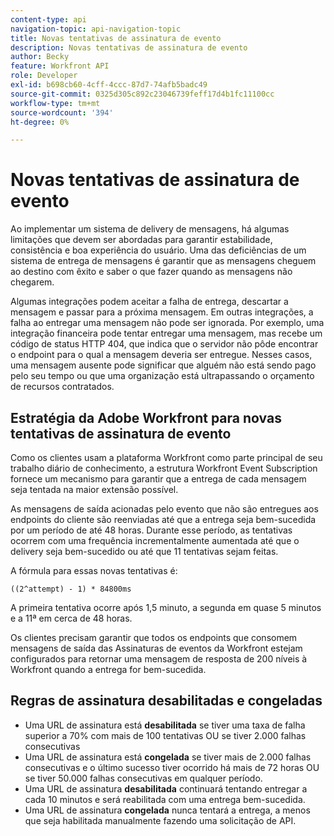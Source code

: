 ```yaml
---
content-type: api
navigation-topic: api-navigation-topic
title: Novas tentativas de assinatura de evento
description: Novas tentativas de assinatura de evento
author: Becky
feature: Workfront API
role: Developer
exl-id: b698cb60-4cff-4ccc-87d7-74afb5badc49
source-git-commit: 0325d305c892c23046739feff17d4b1fc11100cc
workflow-type: tm+mt
source-wordcount: '394'
ht-degree: 0%

---
```


# Novas tentativas de assinatura de evento

Ao implementar um sistema de delivery de mensagens, há algumas limitações que devem ser abordadas para garantir estabilidade, consistência e boa experiência do usuário. Uma das deficiências de um sistema de entrega de mensagens é garantir que as mensagens cheguem ao destino com êxito e saber o que fazer quando as mensagens não chegarem.

Algumas integrações podem aceitar a falha de entrega, descartar a mensagem e passar para a próxima mensagem.  Em outras integrações, a falha ao entregar uma mensagem não pode ser ignorada. Por exemplo, uma integração financeira pode tentar entregar uma mensagem, mas recebe um código de status HTTP 404, que indica que o servidor não pôde encontrar o endpoint para o qual a mensagem deveria ser entregue. Nesses casos, uma mensagem ausente pode significar que alguém não está sendo pago pelo seu tempo ou que uma organização está ultrapassando o orçamento de recursos contratados.

## Estratégia da Adobe Workfront para novas tentativas de assinatura de evento

Como os clientes usam a plataforma Workfront como parte principal de seu trabalho diário de conhecimento, a estrutura Workfront Event Subscription fornece um mecanismo para garantir que a entrega de cada mensagem seja tentada na maior extensão possível.

As mensagens de saída acionadas pelo evento que não são entregues aos endpoints do cliente são reenviadas até que a entrega seja bem-sucedida por um período de até 48 horas. Durante esse período, as tentativas ocorrem com uma frequência incrementalmente aumentada até que o delivery seja bem-sucedido ou até que 11 tentativas sejam feitas.

A fórmula para essas novas tentativas é:

`((2^attempt) - 1) * 84800ms`

A primeira tentativa ocorre após 1,5 minuto, a segunda em quase 5 minutos e a 11ª em cerca de 48 horas.

Os clientes precisam garantir que todos os endpoints que consomem mensagens de saída das Assinaturas de eventos da Workfront estejam configurados para retornar uma mensagem de resposta de 200 níveis à Workfront quando a entrega for bem-sucedida.

## Regras de assinatura desabilitadas e congeladas

* Uma URL de assinatura está **desabilitada** se tiver uma taxa de falha superior a 70% com mais de 100 tentativas OU se tiver 2.000 falhas consecutivas
* Uma URL de assinatura está **congelada** se tiver mais de 2.000 falhas consecutivas e o último sucesso tiver ocorrido há mais de 72 horas OU se tiver 50.000 falhas consecutivas em qualquer período.
* Uma URL de assinatura **desabilitada** continuará tentando entregar a cada 10 minutos e será reabilitada com uma entrega bem-sucedida.
* Uma URL de assinatura **congelada** nunca tentará a entrega, a menos que seja habilitada manualmente fazendo uma solicitação de API.



<!--

## Handling Failed Event-Triggered Outbound Messages

The following flowchart shows the strategy for reattempting message deliveries with Workfront Event Subscriptions:

![](assets/event-subscription-circuit-breaker-retries-350x234.png)

The following explanations correspond with the steps depicted in the flowchart:

1. Message fails to be delivered. 
1. Message delivery failure information is logged.

   All failed attempts to deliver a message are logged so that debugging may be performed to determine the root cause of a given failure or series of failures. 

1. URL failures incremented. 
1. Message attempt count is incremented. 
1. Calculate the delay until this message's delivery will be attempted again. 
1. Message is placed onto the message retry queue.

   As shown in the preceding flowchart, the message queue used for processing message delivery retries is a separate queue from the one that processes the initial delivery attempt for each message. This allows the near real-time flow of messages to continue unimpeded by the failure of any subset of messages. 

1. URL circuit status is evaluated. One of the following occurs:

   * If the circuit is open and not allowing deliveries at this time, restart the process at step 5.
   * If the circuit is half-open, this implies that our circuit is currently open, but enough time has passed to allow testing of the URL to see if the problem with delivering to it has been resolved.
   * If the message delivery attempt limits have been reached (48 hours of retrying) then the message is dropped

1. If the URL circuit is closed and allowing deliveries, attempt to deliver the message. If this delivery fails, the message will restart at step 1 

1. If the URL circuit is closed and allowing deliveries, attempt to deliver the message. If this delivery fails, the message will restart at step 1.
   -->
